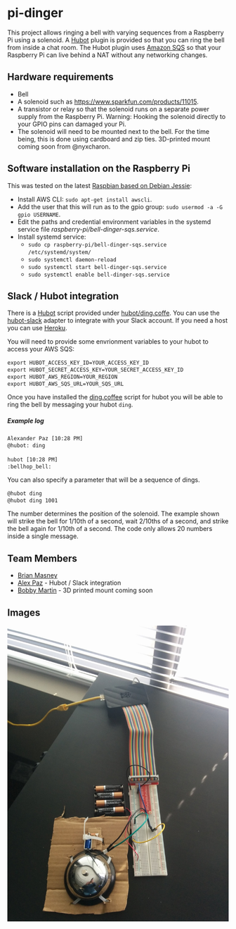# pi-dinger

This project allows ringing a bell with varying sequences from a Raspberry Pi
using a solenoid. A [Hubot](https://github.com/github/hubot) plugin is
provided so that you can ring the bell from inside a chat room. The Hubot
plugin uses [Amazon SQS](https://aws.amazon.com/sqs/) so that
your Raspberry Pi can live behind a NAT without any networking changes.

## Hardware requirements

- Bell
- A solenoid such as https://www.sparkfun.com/products/11015.
- A transistor or relay so that the solenoid runs on a separate power supply
  from the Raspberry Pi. Warning: Hooking the solenoid directly to your GPIO
  pins can damaged your Pi.
- The solenoid will need to be mounted next to the bell. For the time being, this is
  done using cardboard and zip ties. 3D-printed mount coming soon from @nyxcharon.

## Software installation on the Raspberry Pi

This was tested on the latest
[Raspbian based on Debian Jessie](https://www.raspberrypi.org/downloads/raspbian/):

- Install AWS CLI: `sudo apt-get install awscli`.
- Add the user that this will run as to the gpio group:
  `sudo usermod -a -G gpio USERNAME`.
- Edit the paths and credential environment variables in the systemd service file
  _raspberry-pi/bell-dinger-sqs.service_.
- Install systemd service:
  - `sudo cp raspberry-pi/bell-dinger-sqs.service /etc/systemd/system/`
  - `sudo systemctl daemon-reload`
  - `sudo systemctl start bell-dinger-sqs.service`
  - `sudo systemctl enable bell-dinger-sqs.service`

## Slack / Hubot integration

There is a [Hubot](https://github.com/github/hubot) script provided under [hubot/ding.coffe](./hubot/ding.coffee). You can use the [hubot-slack](https://github.com/slackhq/hubot-slack) adapter to integrate with your Slack account. If you need a host you can use [Heroku](https://gist.github.com/trey/9690729).

You will need to provide some envrionment variables to your hubot to access your AWS SQS:

```
export HUBOT_ACCESS_KEY_ID=YOUR_ACCESS_KEY_ID
export HUBOT_SECRET_ACCESS_KEY=YOUR_SECRET_ACCESS_KEY_ID
export HUBOT_AWS_REGION=YOUR_REGION
export HUBOT_AWS_SQS_URL=YOUR_SQS_URL
```

Once you have installed the [ding.coffee](./hubot/ding.coffee) script for hubot you will be able to ring the bell by messaging your hubot `ding`.

##### Example log

```
Alexander Paz [10:28 PM] 
@hubot: ding

hubot [10:28 PM] 
:bellhop_bell:
```

You can also specify a parameter that will be a sequence of dings.


```
@hubot ding 
@hubot ding 1001
```

The number determines the position of the solenoid. The example shown
will strike the bell for 1/10th of a second, wait 2/10ths of a second,
and strike the bell again for 1/10th of a second. The code only allows
20 numbers inside a single message.


## Team Members

* [Brian Masney](https://github.com/masneyb)
* [Alex Paz](https://github.com/alexjpaz) - Hubot / Slack integration
* [Bobby Martin](https://github.com/nyxcharon) - 3D printed mount coming soon

## Images

![Raspberry Pi with a bell](images/dinger.jpg)

